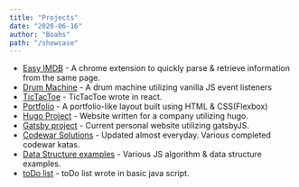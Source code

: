 ```yaml
---
title: "Projects"
date: "2020-06-16"
author: "Boahs"
path: "/showcase"
---
```


- [Easy IMDB](https://github.com/boahs/EasyIMDb) - A chrome extension to quickly parse & retrieve information from the same page.
- [Drum Machine](https://github.com/boahs/Drum_Machine) - A drum machine utilizing vanilla JS event listeners
- [TicTacToe](https://github.com/boahs/react_tttgame) - TicTacToe wrote in react.
- [Portfolio](https://boahs.github.io/portfolio/) - A portfolio-like layout built using HTML & CSS(Flexbox)
- [Hugo Project](https://softtech.systems/) - Website written for a company utilizing hugo.
- [Gatsby project](https://boahs.info/) - Current personal website utilizing gatsbyJS.
- [Codewar Solutions](https://github.com/boahs/CodeWarSolutions) - Updated almost everyday. Various completed codewar katas.
- [Data Structure examples](https://github.com/boahs/Javascript-Algorithms-And-Data-Structures) - Various JS algorithm & data structure examples.
- [toDo list](https://github.com/boahs/todo_js) - toDo list wrote in basic java script.
